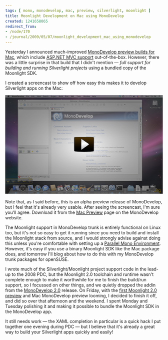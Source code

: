 ```yaml
---
tags: [ mono, monodevelop, mac, preview, silverlight, moonlight ]
title: Moonlight Development on Mac using MonoDevelop
created: 1241658065
redirect_from:
- /node/170
- /journal/2009/05/07/moonlight_development_mac_using_monodevelop
---
```

Yesterday I announced much-improved [MonoDevelop preview builds for
Mac](/journal/2009/05/06/monodevelop_mac_preview_builds), which include [ASP.NET
MVC support](/journal/2009/04/04/monodevelop_aspnet_mvc_mac) out-of-the-box.
However, there was a little surprise in that build that I didn't mention &mdash;
*full support for building and running Silverlight projects* using a bundled
copy of the Moonlight SDK.

I created a screencast to show off how easy this makes it to develop Silverlight apps on the Mac:<!--break-->

[![Screencast of Moonlight on Mac](/files/screencasts/MonoDevelopMacMoonlightPreview.png)](http://www.go-mono.com/media/MonoDevelopMacMoonlightPreview.swf)

Note that, as I said before, this is an alpha preview release of MonoDevelop,
but I feel that it's already very usable. After seeing the screencast, I'm sure
you'll agree. Download it from the [Mac
Preview](http://monodevelop.com/Download/Mac_Preview) page on the MonoDevelop
website.

The Moonlight support in MonoDevelop trunk is entirely functional on Linux too,
but it's not so easy to get it running since you need to build and install the
Moonlight stack from source, and I would strongly advise against doing this
unless you're comfortable with setting up a [Parallel Mono
Environment](http://www.mono-project.com/Parallel_Mono_Environments). However,
it's easy if you use a binary Moonlight SDK like the Mac package does, and
tomorrow I'll blog about how to do this with my MonoDevelop trunk packages for
openSUSE.

I wrote much of the Silverlight/Moonlight project support code in the lead-up to
the 2008 PDC, but the Moonlight 2.0 toolchain and runtime wasn't complete enough
to make it worthwhile for me to finish the build/run support, so I focussed on
other things, and we quietly dropped the addin from the [MonoDevelop
2.0](http://monodevelop.com/Download/MonoDevelop_2.0_Released) release. On
Friday, with the [first Moonlight 2.0
preview](http://tirania.org/blog/archive/2009/May-04.html) and Mac MonoDevelop
preview looming, I decided to finish it off, and did so over that afternoon and
the weekend. I spent Monday and Tuesday polishing it and making it possible to
bundle the Moonlight SDK in the MonoDevelop app.

It still needs work &mdash; the XAML completion in particular is a quick hack I
put together one evening during PDC &mdash; but I believe that it's already a
great way to build your Silverlight apps quickly and easily!
